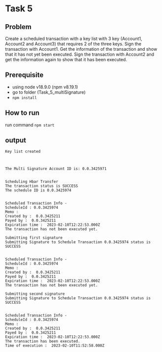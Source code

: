 # Task 5

## Problem
Create a scheduled transaction with a key list with 3 key
(Account1, Account2 and Account3) that requires 2 of the three
keys.
Sign the transaction with Account1. Get the information of the
transaction and show that it has not yet been executed.
Sign the transaction with Account2 and get the information again
to show that it has been executed.

## Prerequisite
- using node v18.9.0 (npm v8.19.1)
- go to folder (Task_5_multiSignature)
- `npm install`

## How to run
run command  `npm start`

## output
```
Key list created

 

The Multi Signature Account ID is: 0.0.3425971 


Scheduling Hbar Transfer
The transaction status is SUCCESS
The schedule ID is 0.0.3425974


Scheduled Transaction Info -
ScheduleId : 0.0.3425974
Memo :  
Created by :  0.0.3425211
Payed by :  0.0.3425211
Expiration time :  2023-02-10T12:22:53.000Z
The transaction has not been executed yet.

Submitting first signature
Submitting Signature to Schedule Transaction 0.0.3425974 status is SUCCESS


Scheduled Transaction Info -
ScheduleId : 0.0.3425974
Memo :  
Created by :  0.0.3425211
Payed by :  0.0.3425211
Expiration time :  2023-02-10T12:22:53.000Z
The transaction has not been executed yet.

Submitting second signature
Submitting Signature to Schedule Transaction 0.0.3425974 status is SUCCESS


Scheduled Transaction Info -
ScheduleId : 0.0.3425974
Memo :  
Created by :  0.0.3425211
Payed by :  0.0.3425211
Expiration time :  2023-02-10T12:22:53.000Z
The transaction has been executed.
Time of execution :  2023-02-10T11:52:58.000Z
```
